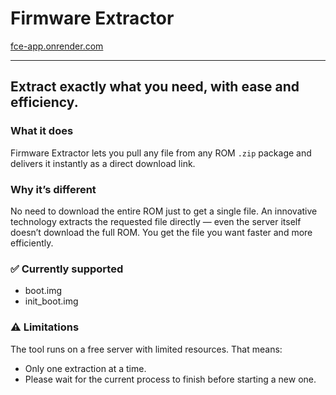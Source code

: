 # Firmware Extractor

[fce-app.onrender.com](https://fce-app.onrender.com)

---

## Extract exactly what you need, with ease and efficiency.

### What it does  
Firmware Extractor lets you pull any file from any ROM `.zip` package and delivers it instantly as a direct download link.

### Why it’s different  
No need to download the entire ROM just to get a single file. An innovative technology extracts the requested file directly — even the server itself doesn’t download the full ROM. You get the file you want faster and more efficiently.

### ✅ Currently supported  
- boot.img
- init_boot.img

### ⚠️ Limitations  
The tool runs on a free server with limited resources. That means:  
- Only one extraction at a time.  
- Please wait for the current process to finish before starting a new one.